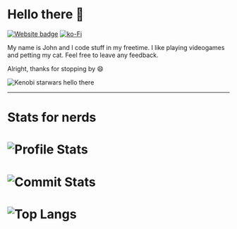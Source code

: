 # Hello there 👋
[![Website badge](https://img.shields.io/static/v1?label=Website&color=pink&message=panjohnny.vercel.app&style=flat-square)](https://panjohnny.vercel.app)
[![ko-Fi](https://img.shields.io/badge/Ko--Fi-PanJohnny%20-hotpink?logo=kofi&logoColor=white)](https://ko-fi.com/H2H8E3DX9)

My name is John and I code stuff in my freetime. I like playing videogames and petting my cat. Feel free to leave any feedback.

Alright, thanks for stopping by 😄

![Kenobi starwars hello there](https://media4.giphy.com/media/xTiIzJSKB4l7xTouE8/giphy.gif)

---

# Stats for nerds
# ![Profile Stats](https://github-readme-stats.vercel.app/api?username=PanJohnny&count_private=true&show_icons=true&include_all_commits=true&hide_border=true&theme=tokyonight)

# ![Commit Stats](https://github-readme-streak-stats.herokuapp.com/?user=PanJohnny&hide_border=true&theme=tokyonight)

# ![Top Langs](https://github-readme-stats.vercel.app/api/top-langs/?username=PanJohnny&hide_border=true&theme=tokyonight)
